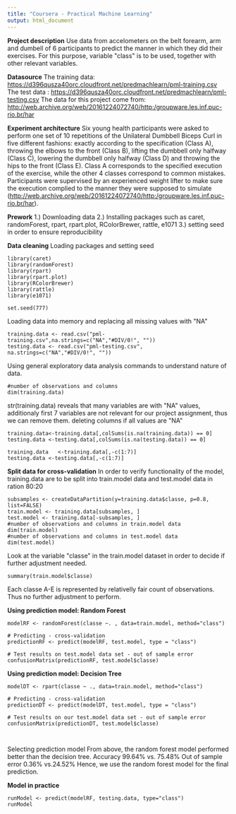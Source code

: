 ```yaml
---
title: "Coursera - Practical Machine Learning"
output: html_document
---
```




**Project description**
Use data from accelometers on the belt forearm, arm and dumbell of 6 participants to predict the manner in which they did their exercises. For this purpose, variable "class" is to be used, together with other relevant variables.

**Datasource**
The training data: https://d396qusza40orc.cloudfront.net/predmachlearn/pml-training.csv
The test data    : https://d396qusza40orc.cloudfront.net/predmachlearn/pml-testing.csv
The data for this project come from: http://web.archive.org/web/20161224072740/http:/groupware.les.inf.puc-rio.br/har

**Experiment architecture**
Six young health participants were asked to perform one set of 10 repetitions of the Unilateral Dumbbell Biceps Curl in five different fashions: exactly according to the specification (Class A), throwing the elbows to the front (Class B), lifting the dumbbell only halfway (Class C), lowering the dumbbell only halfway (Class D) and throwing the hips to the front (Class E).
Class A corresponds to the specified execution of the exercise, while the other 4 classes correspond to common mistakes. Participants were supervised by an experienced weight lifter to make sure the execution complied to the manner they were supposed to simulate (http://web.archive.org/web/20161224072740/http:/groupware.les.inf.puc-rio.br/har).

**Prework**
1.) Downloading data
2.) Installing packages such as caret, randomForest, rpart, rpart.plot, RColorBrewer, rattle, e1071
3.) setting seed in order to ensure reproducibility

**Data cleaning**
Loading packages and setting seed



```{r,message=FALSE, warning=FALSE}
library(caret)
library(randomForest)
library(rpart)
library(rpart.plot)
library(RColorBrewer)
library(rattle)
library(e1071)

set.seed(777)
```

Loading data into memory and replacing all missing values with "NA"
```{r}
training.data <- read.csv("pml-training.csv",na.strings=c("NA","#DIV/0!", ""))
testing.data <- read.csv("pml-testing.csv", na.strings=c("NA","#DIV/0!", ""))

```
Using general exploratory data analysis commands to understand nature of data. 
```{r}
#number of observations and columns
dim(training.data) 

```

str(training.data) reveals that many variables are with "NA" values, additionaly first 7 variables are not relevant for our project assignment, thus we can remove them.
deleting columns if all values are "NA"
```{r}
training.data<-training.data[,colSums(is.na(training.data)) == 0]
testing.data <-testing.data[,colSums(is.na(testing.data)) == 0]
```

```{r}
training.data   <-training.data[,-c(1:7)]
testing.data <-testing.data[,-c(1:7)]
```
**Split data for cross-validation**
In order to verify functionality of the model, training.data are to be split into train.model data and test.model data in ration 80:20

```{r}
subsamples <- createDataPartition(y=training.data$classe, p=0.8, list=FALSE)
train.model <- training.data[subsamples, ] 
test.model <- training.data[-subsamples, ]
#number of observations and columns in train.model data
dim(train.model)
#number of observations and columns in test.model data
dim(test.model)
```

Look at the variable "classe" in the train.model dataset in order to decide if further adjustment needed.
```{r}
summary(train.model$classe)
```
Each classe A-E is represented by relativelly fair count of observations. Thus no further adjustment to perform.


**Using prediction model: Random Forest**
```{r}
modelRF <- randomForest(classe ~. , data=train.model, method="class")

# Predicting - cross-validation
predictionRF <- predict(modelRF, test.model, type = "class")

# Test results on test.model data set - out of sample error
confusionMatrix(predictionRF, test.model$classe)

```


**Using prediction model: Decision Tree**
```{r}
modelDT <- rpart(classe ~ ., data=train.model, method="class")

# Predicting - cross-validation
predictionDT <- predict(modelDT, test.model, type = "class")

# Test results on our test.model data set - out of sample error
confusionMatrix(predictionDT, test.model$classe)

                       
```
Selecting prediction model
From above, the random forest model performed better than the decision tree. 
Accuracy 99.64% vs. 75.48%
Out of sample error 0.36% vs.24.52%
Hence, we use the random forest model for the final prediction.

**Model in practice**

```{r}
runModel <- predict(modelRF, testing.data, type="class")
runModel
```